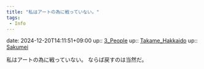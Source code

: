 ```yaml
---
title: "私はアートの為に戦っていない。"
tags:
 - Info
---
```


date: 2024-12-20T14:11:51+09:00
up:: [3_People](../Bar/Novel/Nacaria/3_People.md)
up:: [Takame_Hakkaido](../Bar/Novel/Nacaria/Takame_Hakkaido.md)
up:: [Sakumei](../Bar/Novel/Nacaria/Sakumei.md)

私はアートの為に戦っていない。
ならば戻すのは当然だ。